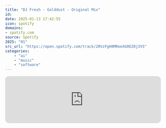 ```yaml
---
title: "DJ Fresh - Golddust - Original Mix"
id: 
date: 2025-01-13 17:42:55
icon: spotify
domains:
- spotify.com
source: Spotify
2025: "01"
src_url: "https://open.spotify.com/track/2RVzFgH0MReeXG0EZ0j3VS"
categories:
    - "ai"
    - "music"
    - "software"
---
```

<iframe style="border-radius: 12px" width="100%" height="152" title="Spotify Embed: Golddust - Original Mix" frameborder="0" allowfullscreen allow="autoplay; clipboard-write; encrypted-media; fullscreen; picture-in-picture" loading="lazy" src="https://open.spotify.com/embed/track/2RVzFgH0MReeXG0EZ0j3VS?utm_source=oembed"></iframe>
